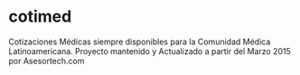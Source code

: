 # cotimed
Cotizaciones Médicas siempre disponibles para la Comunidad Médica Latinoamericana.
Proyecto mantenido y Actualizado a partir del Marzo 2015 por Asesortech.com
